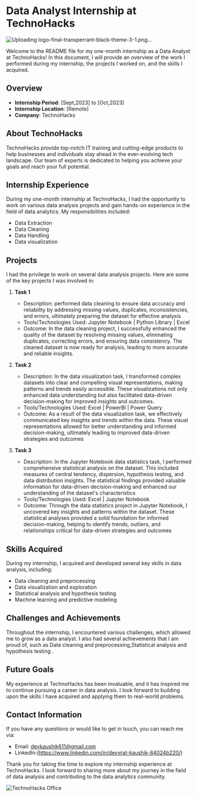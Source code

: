 # Data Analyst Internship at TechnoHacks

![Uploading logo-final-transperrant-black-theme-3-1.png…]()


Welcome to the README file for my one-month internship as a Data Analyst at TechnoHacks! In this document, I will provide an overview of the work I performed during my internship, the projects I worked on, and the skills I acquired.

## Overview

- **Internship Period**: [Sept,2023] to [Oct,2023]
- **Internship Location**: [Remote]
- **Company**: TechnoHacks

## About TechnoHacks

TechnoHacks provide top-notch IT training and cutting-edge products to help businesses and individuals stay ahead in the ever-evolving tech landscape. Our team of experts is dedicated to helping you achieve your goals and reach your full potential.

## Internship Experience

During my one-month internship at TechnoHacks, I had the opportunity to work on various data analysis projects and gain hands-on experience in the field of data analytics. My responsibilities included:

- Data Extraction
- Data Cleaning
- Data Handling
- Data visualization
  
## Projects

I had the privilege to work on several data analysis projects. Here are some of the key projects I was involved in:

1. **Task 1**
   - Description: performed data cleaning to ensure data accuracy and reliability by addressing missing values, duplicates, inconsistencies, and errors, ultimately preparing the dataset for effective analysis
   - Tools/Technologies Used: Jupyter Notebook | Python Library | Excel
   - Outcome: In the data cleaning project, I successfully enhanced the quality of the dataset by resolving missing values, eliminating duplicates, correcting errors, and ensuring data consistency. The cleaned dataset is now ready for analysis, leading to more accurate and reliable insights.

2. **Task 2**
   - Description: In the data visualization task, I transformed complex datasets into clear and compelling visual representations, making patterns and trends easily accessible. These visualizations not only enhanced data understanding but also facilitated data-driven decision-making for improved insights and outcomes.
   - Tools/Technologies Used: Excel | PowerBI | Power Query
   - Outcome: As a result of the data visualization task, we effectively communicated key insights and trends within the data. These visual representations allowed for better understanding and informed decision-making, ultimately leading to improved data-driven strategies and outcomes
3. **Task 3**
   - Description: In the Jupyter Notebook data statistics task, I performed comprehensive statistical analysis on the dataset. This included measures of central tendency, dispersion, hypothesis testing, and data distribution insights. The statistical findings provided valuable information for data-driven decision-making and enhanced our understanding of the dataset's characteristics
   - Tools/Technologies Used: Excel | Jupyter Notebook
   - Outcome: Through the data statistics project in Jupyter Notebook, I uncovered key insights and patterns within the dataset. These statistical analyses provided a solid foundation for informed decision-making, helping to identify trends, outliers, and relationships critical for data-driven strategies and outcomes

## Skills Acquired

During my internship, I acquired and developed several key skills in data analysis, including:

- Data cleaning and preprocessing
- Data visualization and exploration
- Statistical analysis and hypothesis testing
- Machine learning and predictive modeling

## Challenges and Achievements

Throughout the internship, I encountered various challenges, which allowed me to grow as a data analyst. I also had several achievements that I am proud of, such as Data cleaning and preprocessing,Statistical analysis and hypothesis testing
.

## Future Goals

My experience at TechnoHacks has been invaluable, and it has inspired me to continue pursuing a career in data analysis. I look forward to building upon the skills I have acquired and applying them to real-world problems.

## Contact Information

If you have any questions or would like to get in touch, you can reach me via:

- Email: devkaushik611@gmail.com
- LinkedIn:(https://www.linkedin.com/in/devvrat-kaushik-84024b220/)

Thank you for taking the time to explore my internship experience at TechnoHacks. I look forward to sharing more about my journey in the field of data analysis and contributing to the data analytics community.

![TechnoHacks Office](technohacks_office.jpg)
